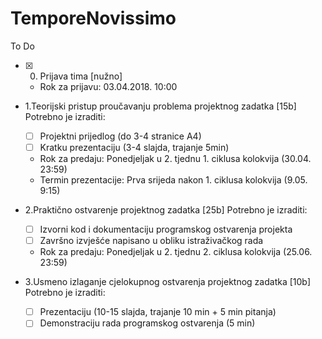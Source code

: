 # TemporeNovissimo

To Do
- [x] 0. Prijava tima [nužno]
  - Rok za prijavu: 03.04.2018. 10:00
- 1.Teorijski pristup proučavanju problema projektnog zadatka [15b]
   Potrebno je izraditi:
  - [ ] Projektni prijedlog (do 3-4 stranice A4)
  - [ ] Kratku prezentaciju (3-4 slajda, trajanje 5min)
  - Rok za predaju: Ponedjeljak u 2. tjednu 1. ciklusa kolokvija (30.04. 23:59)
  - Termin prezentacije: Prva srijeda nakon 1. ciklusa kolokvija (9.05. 9:15)
  
- 2.Praktično ostvarenje projektnog zadatka [25b]
   Potrebno je izraditi:
   - [ ] Izvorni kod i dokumentaciju programskog ostvarenja projekta
   - [ ] Završno izvješće napisano u obliku istraživačkog rada
   - Rok za predaju: Ponedjeljak u 2. tjednu 2. ciklusa kolokvija (25.06. 23:59)

- 3.Usmeno izlaganje cjelokupnog ostvarenja projektnog zadatka [10b]
   Potrebno je izraditi:
   - [ ] Prezentaciju (10-15 slajda, trajanje 10 min + 5 min pitanja)
   - [ ] Demonstraciju rada programskog ostvarenja (5 min)
